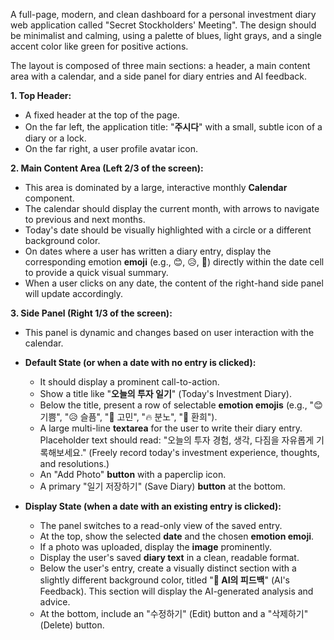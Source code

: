 A full-page, modern, and clean dashboard for a personal investment diary web application called "Secret Stockholders' Meeting". The design should be minimalist and calming, using a palette of blues, light grays, and a single accent color like green for positive actions.

The layout is composed of three main sections: a header, a main content area with a calendar, and a side panel for diary entries and AI feedback.

**1. Top Header:**
* A fixed header at the top of the page.
* On the far left, the application title: "**주시다**" with a small, subtle icon of a diary or a lock.
* On the far right, a user profile avatar icon.

**2. Main Content Area (Left 2/3 of the screen):**
* This area is dominated by a large, interactive monthly **Calendar** component.
* The calendar should display the current month, with arrows to navigate to previous and next months.
* Today's date should be visually highlighted with a circle or a different background color.
* On dates where a user has written a diary entry, display the corresponding emotion **emoji** (e.g., 😊, 😥, 🤔) directly within the date cell to provide a quick visual summary.
* When a user clicks on any date, the content of the right-hand side panel will update accordingly.

**3. Side Panel (Right 1/3 of the screen):**
* This panel is dynamic and changes based on user interaction with the calendar.

* **Default State (or when a date with no entry is clicked):**
    * It should display a prominent call-to-action.
    * Show a title like "**오늘의 투자 일기**" (Today's Investment Diary).
    * Below the title, present a row of selectable **emotion emojis** (e.g., "😊 기쁨", "😥 슬픔", "🤔 고민", "🔥 분노", "🤩 환희").
    * A large multi-line **textarea** for the user to write their diary entry. Placeholder text should read: "오늘의 투자 경험, 생각, 다짐을 자유롭게 기록해보세요." (Freely record today's investment experience, thoughts, and resolutions.)
    * An "Add Photo" **button** with a paperclip icon.
    * A primary "일기 저장하기" (Save Diary) **button** at the bottom.

* **Display State (when a date with an existing entry is clicked):**
    * The panel switches to a read-only view of the saved entry.
    * At the top, show the selected **date** and the chosen **emotion emoji**.
    * If a photo was uploaded, display the **image** prominently.
    * Display the user's saved **diary text** in a clean, readable format.
    * Below the user's entry, create a visually distinct section with a slightly different background color, titled "**🤖 AI의 피드백**" (AI's Feedback). This section will display the AI-generated analysis and advice.
    * At the bottom, include an "수정하기" (Edit) button and a "삭제하기" (Delete) button.

